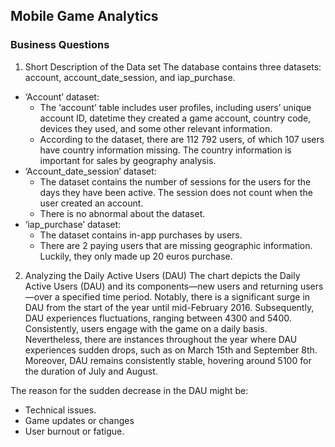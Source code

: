 ## Mobile Game Analytics
### Business Questions 
1. Short Description of the Data set 
The database contains three datasets: account, account_date_session, and iap_purchase. 
* ‘Account’ dataset:
    * The ‘account’ table includes user profiles, including users’ unique account ID, datetime they created a game account, country code, devices they used, and some other relevant information.
    * According to the dataset, there are 112 792 users, of which 107 users have country information missing. The country information is important for sales by geography analysis. 
*	‘Account_date_session’ dataset:
    *	The dataset contains the number of sessions for the users for the days they have been active. The session does not count when the user created an account.
    *	There is no abnormal about the dataset. 
*	‘iap_purchase’ dataset:
    *	The dataset contains in-app purchases by users.
    *	There are 2 paying users that are missing geographic information. Luckily, they only made up 20 euros purchase. 
2. Analyzing the Daily Active Users (DAU)
The chart depicts the Daily Active Users (DAU) and its components—new users and returning users—over a specified time period. Notably, there is a significant surge in DAU from the start of the year until mid-February 2016. 
Subsequently, DAU experiences fluctuations, ranging between 4300 and 5400.
Consistently, users engage with the game on a daily basis. 
Nevertheless, there are instances throughout the year where DAU experiences sudden drops, such as on March 15th and September 8th.
Moreover, DAU remains consistently stable, hovering around 5100 for the duration of July and August.

The reason for the sudden decrease in the DAU might be: 
-	Technical issues.
-	Game updates or changes 
-	User burnout or fatigue. 

